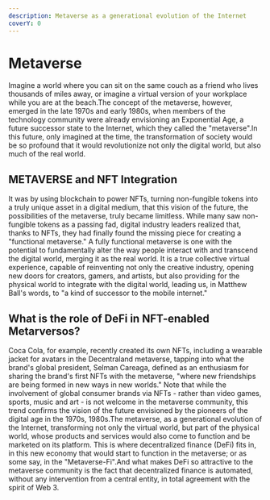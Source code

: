 ```yaml
---
description: Metaverse as a generational evolution of the Internet
coverY: 0
---
```


# Metaverse

Imagine a world where you can sit on the same couch as a friend who lives thousands of miles away, or imagine a virtual version of your workplace while you are at the beach.The concept of the metaverse, however, emerged in the late 1970s and early 1980s, when members of the technology community were already envisioning an Exponential Age, a future successor state to the Internet, which they called the "metaverse".In this future, only imagined at the time, the transformation of society would be so profound that it would revolutionize not only the digital world, but also much of the real world.

## METAVERSE and NFT Integration

It was by using blockchain to power NFTs, turning non-fungible tokens into a truly unique asset in a digital medium, that this vision of the future, the possibilities of the metaverse, truly became limitless. While many saw non-fungible tokens as a passing fad, digital industry leaders realized that, thanks to NFTs, they had finally found the missing piece for creating a "functional metaverse." A fully functional metaverse is one with the potential to fundamentally alter the way people interact with and transcend the digital world, merging it as the real world. It is a true collective virtual experience, capable of reinventing not only the creative industry, opening new doors for creators, gamers, and artists, but also providing for the physical world to integrate with the digital world, leading us, in Matthew Ball's words, to "a kind of successor to the mobile internet."

## What is the role of DeFi in NFT-enabled Metarversos?

Coca Cola, for example, recently created its own NFTs, including a wearable jacket for avatars in the Decentraland metaverse, tapping into what the brand's global president, Selman Careaga, defined as an enthusiasm for sharing the brand's first NFTs with the metaverse, "where new friendships are being formed in new ways in new worlds." Note that while the involvement of global consumer brands via NFTs - rather than video games, sports, music and art - is not welcome in the metaverse community, this trend confirms the vision of the future envisioned by the pioneers of the digital age in the 1970s, 1980s.The metaverse, as a generational evolution of the Internet, transforming not only the virtual world, but part of the physical world, whose products and services would also come to function and be marketed on its platform. This is where decentralized finance (DeFi) fits in, in this new economy that would start to function in the metaverse; or as some say, in the "Metaverse-Fi".And what makes DeFi so attractive to the metaverse community is the fact that decentralized finance is automated, without any intervention from a central entity, in total agreement with the spirit of Web 3.

